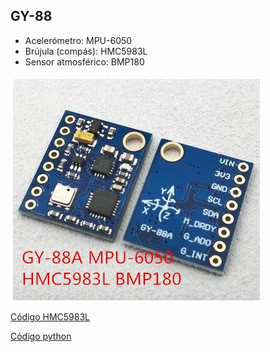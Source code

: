 ## GY-88

* Acelerómetro: MPU-6050
* Brújula (compás): HMC5983L
* Sensor atmosférico: BMP180

![](./images/GY-88-MPU-6050-HMC5983L-BMP180-100dof-de-control-de-vuelo-de-m-dulo.jpg)

[Código HMC5983L](https://github.com/gvalkov/micropython-esp8266-hmc5883l)

[Código python](https://github.com/Marsfan/GY88)